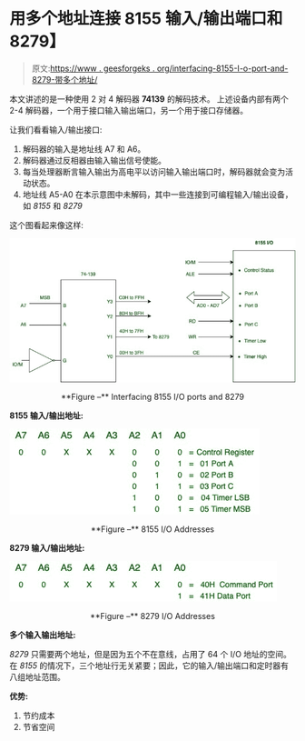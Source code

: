 # 用多个地址连接 8155 输入/输出端口和 8279】

> 原文:[https://www . geesforgeks . org/interfacing-8155-I-o-port-and-8279-带多个地址/](https://www.geeksforgeeks.org/interfacing-8155-i-o-ports-and-8279-with-multiple-addresses/)

本文讲述的是一种使用 2 对 4 解码器 **74139** 的解码技术。
上述设备内部有两个 2-4 解码器，一个用于接口输入输出端口，另一个用于接口存储器。

让我们看看输入/输出接口:

1.  解码器的输入是地址线 A7 和 A6。
2.  解码器通过反相器由输入输出信号使能。
3.  每当处理器断言输入输出为高电平以访问输入输出端口时，解码器就会变为活动状态。
4.  地址线 A5-A0 在本示意图中未解码，其中一些连接到可编程输入/输出设备，如 *8155* 和 *8279*

这个图看起来像这样:

![](img/eaa500a1e6a428702501289a3d94270d.png)

<center>**Figure –** Interfacing 8155 I/O ports and 8279</center>

**8155 输入/输出地址:**

![](img/d70adffffc7df8bc0d7220e3093ec964.png)

<center>**Figure –** 8155 I/O Addresses</center>

**8279 输入/输出地址:**

![](img/d1416815e5f01f2c475a55c7797289cc.png)

<center>**Figure –** 8279 I/O Addresses</center>

**多个输入输出地址:**

*8279* 只需要两个地址，但是因为五个不在意线，占用了 64 个 I/O 地址的空间。在 *8155* 的情况下，三个地址行无关紧要；因此，它的输入/输出端口和定时器有八组地址范围。

**优势:**

1.  节约成本
2.  节省空间